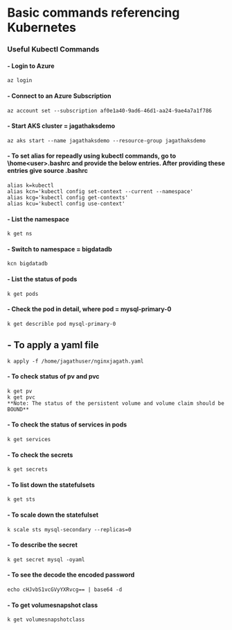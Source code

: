 # Basic commands referencing Kubernetes
### Useful Kubectl Commands
#### - Login to Azure
```
az login
```
#### - Connect to an Azure Subscription
```
az account set --subscription af0e1a40-9ad6-46d1-aa24-9ae4a7a1f786
```
#### - Start AKS cluster = jagathaksdemo
```
az aks start --name jagathaksdemo --resource-group jagathaksdemo
```
#### - To set alias for repeadly using kubectl commands, go to \home\<user>\.bashrc and provide the below entries. After providing these entries give **source .bashrc**
```
alias k=kubectl
alias kcn='kubectl config set-context --current --namespace'
alias kcg='kubectl config get-contexts'
alias kcu='kubectl config use-context'
```
#### - List the namespace
```
k get ns
```
#### - Switch to namespace = bigdatadb
```
kcn bigdatadb
```
#### - List the status of pods
```
k get pods
```
#### - Check the pod in detail, where pod = mysql-primary-0
```
k get describle pod mysql-primary-0
```
## - To apply a yaml file
```
k apply -f /home/jagathuser/nginxjagath.yaml
```
#### - To check status of pv and pvc
```
k get pv
k get pvc
**Note: The status of the persistent volume and volume claim should be BOUND**
```
#### - To check the status of services in pods
```
k get services
```
#### - To check the secrets
```
k get secrets
```
#### - To list down the statefulsets
```
k get sts
```
#### - To scale down the statefulset
```
k scale sts mysql-secondary --replicas=0
```
#### - To describe the secret
```
k get secret mysql -oyaml
```
#### - To see the decode the encoded password
```
echo cHJvbS1vcGVyYXRvcg== | base64 -d
```
#### - To get volumesnapshot class
```
k get volumesnapshotclass
```
